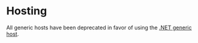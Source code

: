 # Hosting

All generic hosts have been deprecated in favor of using the [.NET generic host](https://docs.microsoft.com/en-us/aspnet/core/fundamentals/host/generic-host).